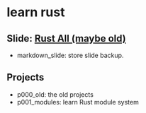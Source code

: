 # learn rust

## Slide: [Rust All (maybe old)](https://hackmd.io/p/Syvl4VUYb#/)
+ markdown_slide: store slide backup.

## Projects
+ p000_old: the old projects
+ p001_modules: learn Rust module system